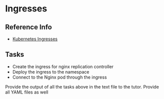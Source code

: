 # Ingresses

## Reference Info

* [Kubernetes Ingresses](https://kubernetes.io/docs/concepts/services-networking/ingress/)

## Tasks

* Create the ingress for nginx replication controller
* Deploy the ingress to the namespace
* Connect to the Nginx pod through the ingress

Provide the output of all the tasks above in the text file to the tutor. Provide all YAML files as well